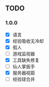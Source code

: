 ## TODO

### 1.0.0

* [X] 语言
* [X] 经验吸收无冷却
* [X] 假人
* [ ] 游戏监视器
* [X] 工具缺失修复
* [ ] 仙人掌扳手
* [X] 服务器视距
* [ ] 经验球合并
